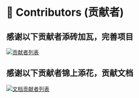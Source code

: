 ﻿# 👯 Contributors (贡献者)

## 感谢以下贡献者添砖加瓦，完善项目

<a href="https://github.com/dotnetcore/WebApiClient/graphs/contributors">
  <img src="https://contrib.rocks/image?repo=dotnetcore/WebApiClient" alt="贡献者列表" />
</a>

## 感谢以下贡献者锦上添花，贡献文档

<a href="https://github.com/WebApiClient/WebApiClientWiki/graphs/contributors">
  <img src="https://contrib.rocks/image?repo=WebApiClient/WebApiClientWiki" alt="文档贡献者列表" />
</a>
